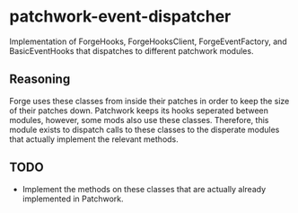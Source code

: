 # patchwork-event-dispatcher

Implementation of ForgeHooks, ForgeHooksClient, ForgeEventFactory, and BasicEventHooks that dispatches to different patchwork modules.

## Reasoning

Forge uses these classes from inside their patches in order to keep the size of their patches down.
Patchwork keeps its hooks seperated between modules, however, some mods also use these classes.
Therefore, this module exists to dispatch calls to these classes to the disperate modules that actually implement the relevant methods.

## TODO
 * Implement the methods on these classes that are actually already implemented in Patchwork.

